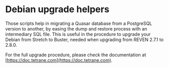 # Debian upgrade helpers

Those scripts help in migrating a Quasar database from a PostgreSQL version to another, by easing the dump and restore
process with an intermediary SQL file. This is useful in the procedure to upgrade your Debian from Stretch to Buster,
needed when upgrading from REVEN 2.7.1 to 2.8.0.

For the full upgrade procedure, please check the documentation at [https://doc.tetrane.com](https://doc.tetrane.com).
